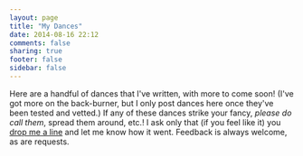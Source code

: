 ```yaml
---
layout: page
title: "My Dances"
date: 2014-08-16 22:12
comments: false
sharing: true
footer: false
sidebar: false
---
```

<script src="javascripts/dances.js"></script>

Here are a handful of dances that I've written, with more to come soon! (I've got more on the back-burner, but I only post dances here once they've been tested and vetted.) If any of these dances strike your fancy, _please do call them_, spread them around, etc.! I ask only that (if you feel like it) you [drop me a line](/contact.html) and let me know how it went. Feedback is always welcome, as are requests.

<!-- TODO: style this better
A note on dance difficulties:

* `accessible`: interesting and enjoyable for experienced dancers, but accessible for beginners, hard to mess up
* `advanced`: a little trickier, better suited to later in the evening or more experienced halls
* `expert`: you should probably only call these to a very experienced hall or at an advanced dance
--!>

<div id="blurb-container">
  <p id="blurb-template" style="display:none;">
    <strong><a class="dance-title">*TITLE*</a></strong> [<span class="dance-difficulty">difficulty</span>] - <span class="dance-blurb">blurb</span>
  </p>
</div>

<div id="dance-container">

  <!-- TEMPLATE -->
  <div class="dance" id="dance-template" style="display:none;">
    <h4><em><span class="dance-title">*TITLE*</span></em> (<span class="dance-formation">formation</span>)<span class="video_link"></span></h4>
      <span class="dance-choreo">
	      <p><strong>A1</strong>:</p>
	      <p></p>
	      <p><strong>A2</strong>:</p>
	      <p><strong>B1</strong>: </p>
	      <p></p>
	      <p><strong>B2</strong>: </p>
      </span>
      <p><em><strong>Notes</strong>: <span class="dance-notes"></span></em></p>
  </div>

</div>
